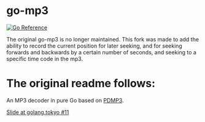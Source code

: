 # go-mp3

[![Go Reference](https://pkg.go.dev/badge/github.com/amanitaverna/go-mp3.svg)](https://pkg.go.dev/github.com/amanitaverna/go-mp3)

The original go-mp3 is no longer maintained. This fork was made to add the ability to record the current position for later seeking, and for seeking forwards and backwards by a certain number of seconds, and seeking to a specific time code in the mp3.

# The original readme follows:

An MP3 decoder in pure Go based on [PDMP3](https://github.com/technosaurus/PDMP3).

[Slide at golang.tokyo #11](https://docs.google.com/presentation/d/e/2PACX-1vTTXf-LWNRvMVGQ7GI4Wh8EKohot_9CMtlF4dswpYGpuYKOek5NeNP-_QZnNcRFZp9Cwm0pCcykjqDN/pub?start=false&loop=false&delayms=3000)
